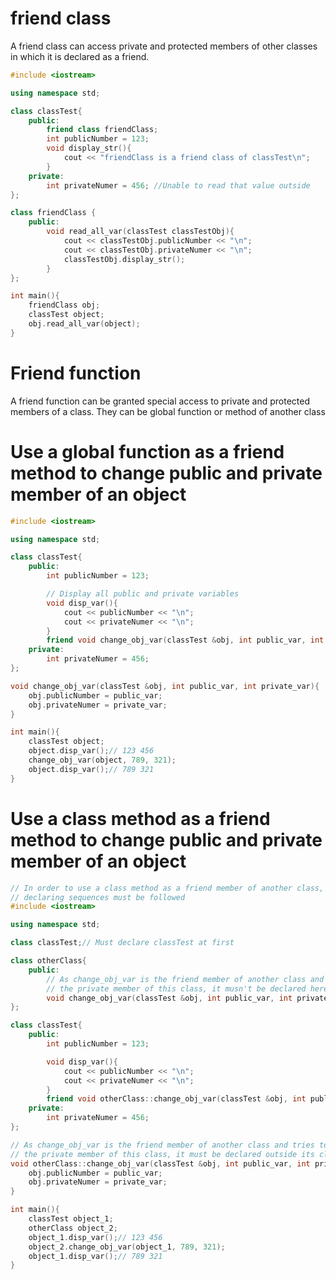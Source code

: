 # friend class
A friend class can access private and protected members of other classes in which it is declared as a friend.
```cpp
#include <iostream>

using namespace std;

class classTest{
	public:
		friend class friendClass;
		int publicNumber = 123;
		void display_str(){
			cout << "friendClass is a friend class of classTest\n";
		}
	private:
		int privateNumer = 456; //Unable to read that value outside
};

class friendClass {
	public:
		void read_all_var(classTest classTestObj){
			cout << classTestObj.publicNumber << "\n";
			cout << classTestObj.privateNumer << "\n";
			classTestObj.display_str();
		}
};

int main(){
	friendClass obj;
	classTest object;
	obj.read_all_var(object);
}
```
# Friend function

A friend function can be granted special access to private and protected members of a class. They can be global function or method of another class

# Use a global function as a friend method to change public and private member of an object
```cpp
#include <iostream>

using namespace std;

class classTest{
	public:
		int publicNumber = 123;

		// Display all public and private variables
		void disp_var(){
			cout << publicNumber << "\n";
			cout << privateNumer << "\n";
		}
		friend void change_obj_var(classTest &obj, int public_var, int private_var);
	private:
		int privateNumer = 456;
};

void change_obj_var(classTest &obj, int public_var, int private_var){
	obj.publicNumber = public_var;
	obj.privateNumer = private_var;
}

int main(){
	classTest object;
	object.disp_var();// 123 456
	change_obj_var(object, 789, 321);
	object.disp_var();// 789 321
}
```

# Use a class method as a friend method to change public and private member of an object
```cpp
// In order to use a class method as a friend member of another class, the following
// declaring sequences must be followed 
#include <iostream>

using namespace std;

class classTest;// Must declare classTest at first

class otherClass{
	public:
		// As change_obj_var is the friend member of another class and tries to access
		// the private member of this class, it musn't be declared here
	    void change_obj_var(classTest &obj, int public_var, int private_var);
};

class classTest{
	public:
		int publicNumber = 123;

		void disp_var(){
			cout << publicNumber << "\n";
			cout << privateNumer << "\n";
		}
		friend void otherClass::change_obj_var(classTest &obj, int public_var, int private_var);
	private:
		int privateNumer = 456;
};

// As change_obj_var is the friend member of another class and tries to access
// the private member of this class, it must be declared outside its class
void otherClass::change_obj_var(classTest &obj, int public_var, int private_var){
	obj.publicNumber = public_var;
	obj.privateNumer = private_var;
}

int main(){
	classTest object_1;
	otherClass object_2;
	object_1.disp_var();// 123 456
	object_2.change_obj_var(object_1, 789, 321);
	object_1.disp_var();// 789 321
}
```
